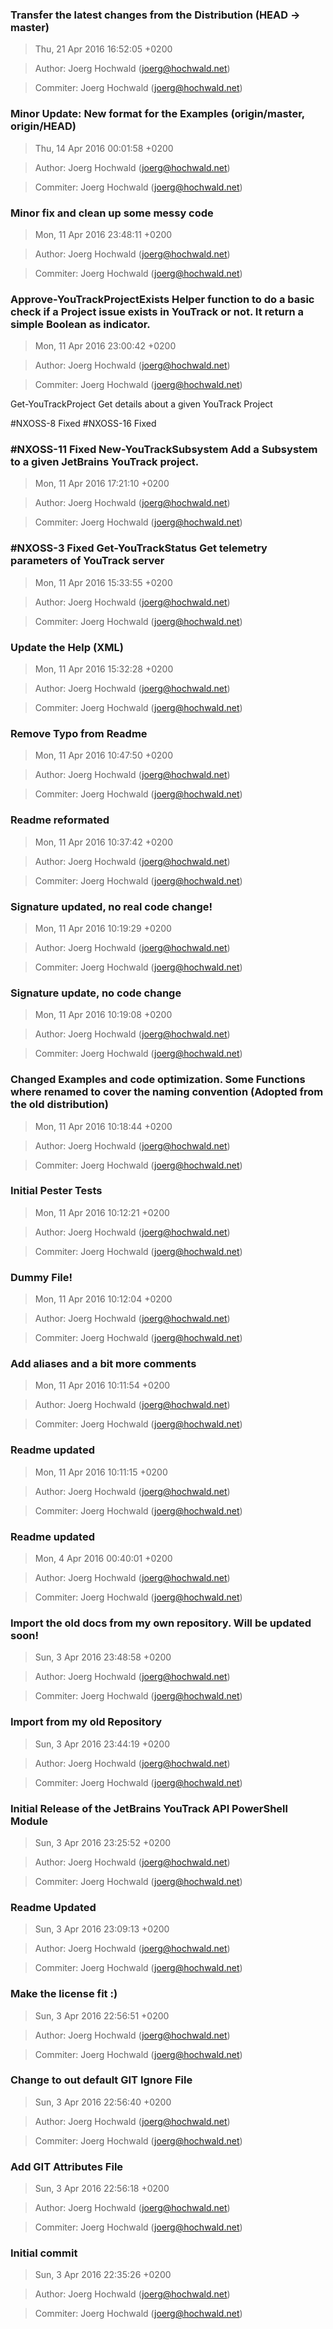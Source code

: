 ### Transfer the latest changes from the Distribution (HEAD -> master)
>Thu, 21 Apr 2016 16:52:05 +0200

>Author: Joerg Hochwald (joerg@hochwald.net)

>Commiter: Joerg Hochwald (joerg@hochwald.net)




### Minor Update: New format for the Examples (origin/master, origin/HEAD)
>Thu, 14 Apr 2016 00:01:58 +0200

>Author: Joerg Hochwald (joerg@hochwald.net)

>Commiter: Joerg Hochwald (joerg@hochwald.net)




### Minor fix and clean up some messy code
>Mon, 11 Apr 2016 23:48:11 +0200

>Author: Joerg Hochwald (joerg@hochwald.net)

>Commiter: Joerg Hochwald (joerg@hochwald.net)




### Approve-YouTrackProjectExists Helper function to do a basic check if a Project issue exists in YouTrack or not. It return a simple Boolean as indicator.
>Mon, 11 Apr 2016 23:00:42 +0200

>Author: Joerg Hochwald (joerg@hochwald.net)

>Commiter: Joerg Hochwald (joerg@hochwald.net)

Get-YouTrackProject
Get details about a given YouTrack Project

#NXOSS-8 Fixed
#NXOSS-16 Fixed



### #NXOSS-11 Fixed New-YouTrackSubsystem Add a Subsystem to a given JetBrains YouTrack project.
>Mon, 11 Apr 2016 17:21:10 +0200

>Author: Joerg Hochwald (joerg@hochwald.net)

>Commiter: Joerg Hochwald (joerg@hochwald.net)




### #NXOSS-3 Fixed Get-YouTrackStatus Get telemetry parameters of YouTrack server
>Mon, 11 Apr 2016 15:33:55 +0200

>Author: Joerg Hochwald (joerg@hochwald.net)

>Commiter: Joerg Hochwald (joerg@hochwald.net)




### Update the Help (XML)
>Mon, 11 Apr 2016 15:32:28 +0200

>Author: Joerg Hochwald (joerg@hochwald.net)

>Commiter: Joerg Hochwald (joerg@hochwald.net)




### Remove Typo from Readme
>Mon, 11 Apr 2016 10:47:50 +0200

>Author: Joerg Hochwald (joerg@hochwald.net)

>Commiter: Joerg Hochwald (joerg@hochwald.net)




### Readme reformated
>Mon, 11 Apr 2016 10:37:42 +0200

>Author: Joerg Hochwald (joerg@hochwald.net)

>Commiter: Joerg Hochwald (joerg@hochwald.net)




### Signature updated, no real code change!
>Mon, 11 Apr 2016 10:19:29 +0200

>Author: Joerg Hochwald (joerg@hochwald.net)

>Commiter: Joerg Hochwald (joerg@hochwald.net)




### Signature update, no code change
>Mon, 11 Apr 2016 10:19:08 +0200

>Author: Joerg Hochwald (joerg@hochwald.net)

>Commiter: Joerg Hochwald (joerg@hochwald.net)




### Changed Examples and code optimization. Some Functions where renamed to cover the naming convention (Adopted from the old distribution)
>Mon, 11 Apr 2016 10:18:44 +0200

>Author: Joerg Hochwald (joerg@hochwald.net)

>Commiter: Joerg Hochwald (joerg@hochwald.net)




### Initial Pester Tests
>Mon, 11 Apr 2016 10:12:21 +0200

>Author: Joerg Hochwald (joerg@hochwald.net)

>Commiter: Joerg Hochwald (joerg@hochwald.net)




### Dummy File!
>Mon, 11 Apr 2016 10:12:04 +0200

>Author: Joerg Hochwald (joerg@hochwald.net)

>Commiter: Joerg Hochwald (joerg@hochwald.net)




### Add aliases and a bit more comments
>Mon, 11 Apr 2016 10:11:54 +0200

>Author: Joerg Hochwald (joerg@hochwald.net)

>Commiter: Joerg Hochwald (joerg@hochwald.net)




### Readme updated
>Mon, 11 Apr 2016 10:11:15 +0200

>Author: Joerg Hochwald (joerg@hochwald.net)

>Commiter: Joerg Hochwald (joerg@hochwald.net)




### Readme updated
>Mon, 4 Apr 2016 00:40:01 +0200

>Author: Joerg Hochwald (joerg@hochwald.net)

>Commiter: Joerg Hochwald (joerg@hochwald.net)




### Import the old docs from my own repository. Will be updated soon!
>Sun, 3 Apr 2016 23:48:58 +0200

>Author: Joerg Hochwald (joerg@hochwald.net)

>Commiter: Joerg Hochwald (joerg@hochwald.net)




### Import from my old Repository
>Sun, 3 Apr 2016 23:44:19 +0200

>Author: Joerg Hochwald (joerg@hochwald.net)

>Commiter: Joerg Hochwald (joerg@hochwald.net)




### Initial Release of the JetBrains YouTrack API PowerShell Module
>Sun, 3 Apr 2016 23:25:52 +0200

>Author: Joerg Hochwald (joerg@hochwald.net)

>Commiter: Joerg Hochwald (joerg@hochwald.net)




### Readme Updated
>Sun, 3 Apr 2016 23:09:13 +0200

>Author: Joerg Hochwald (joerg@hochwald.net)

>Commiter: Joerg Hochwald (joerg@hochwald.net)




### Make the license fit :)
>Sun, 3 Apr 2016 22:56:51 +0200

>Author: Joerg Hochwald (joerg@hochwald.net)

>Commiter: Joerg Hochwald (joerg@hochwald.net)




### Change to out default GIT Ignore File
>Sun, 3 Apr 2016 22:56:40 +0200

>Author: Joerg Hochwald (joerg@hochwald.net)

>Commiter: Joerg Hochwald (joerg@hochwald.net)




### Add GIT Attributes File
>Sun, 3 Apr 2016 22:56:18 +0200

>Author: Joerg Hochwald (joerg@hochwald.net)

>Commiter: Joerg Hochwald (joerg@hochwald.net)




### Initial commit
>Sun, 3 Apr 2016 22:35:26 +0200

>Author: Joerg Hochwald (joerg@hochwald.net)

>Commiter: Joerg Hochwald (joerg@hochwald.net)




